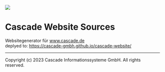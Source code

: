 [![](https://github.com/cascade-gmbh/cascade-website/actions/workflows/continous-integration.yml/badge.svg)](https://github.com/cascade-gmbh/cascade-website/actions/workflows/continous-integration.yml)

# Cascade Website Sources
Websitegenerator für www.cascade.de  
deplyed to: https://cascade-gmbh.github.io/cascade-website/

---
Copyright (c) 2023 Cascade Informationssysteme GmbH. All rights reserved. 
